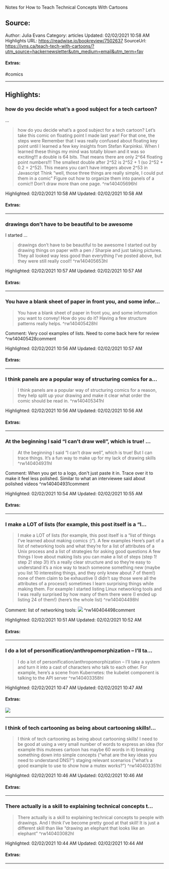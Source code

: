 Notes for How to Teach Technical Concepts With Cartoons

## Source:
Author: Julia Evans
Category: articles
Updated: 02/02/2021 10:58 AM
Highlights URL: https://readwise.io/bookreview/7502637
SourceUrl: https://jvns.ca/teach-tech-with-cartoons/?utm_source=hackernewsletter&utm_medium=email&utm_term=fav


#### Extras:
#comics 



 
-----
 ## Highlights:

### how do you decide what’s a good subject for a tech cartoon?
...
>how do you decide what’s a good subject for a tech cartoon?
Let’s take this comic on floating point I made last year! For that one, the steps were
>Remember that I was really confused about floating key point until I learned a few key insights from Stefan Karpinksi. When I learned these things my mind was totally blown and it was so exciting!!!
a double is 64 bits. That means there are only 2^64 floating point numbers!!!
The smallest double after 2^52 is 2^52 + 1 (so 2^52 + 0.2 = 2^52).
This means you can’t have integers above 2^53 in Javascript
Think “well, those three things are really simple, I could put them in a comic”
Figure out how to organize them into panels of a comic!!
Don’t draw more than one page. ^rw140405696hl


Highlighted: 02/02/2021 10:58 AM
Updated: 02/02/2021 10:58 AM


#### Extras:





------

### drawings don’t have to be beautiful to be awesome
I started ...
>drawings don’t have to be beautiful to be awesome
I started out by drawing things on paper with a pen / Sharpie and just taking pictures. They all looked way less good than everything I’ve posted above, but they were still really cool!! ^rw140405653hl


Highlighted: 02/02/2021 10:57 AM
Updated: 02/02/2021 10:57 AM


#### Extras:





------

### You have a blank sheet of paper in front you, and some infor...
>You have a blank sheet of paper in front you, and some information you want to convey! How do you do it? Having a few structure patterns really helps. ^rw140405428hl

Comment: Very cool examples of lists. Need to come back here for review ^rw140405428comment

Highlighted: 02/02/2021 10:56 AM
Updated: 02/02/2021 10:57 AM


#### Extras:





------

### I think panels are a popular way of structuring comics for a...
>I think panels are a popular way of structuring comics for a reason, they help split up your drawing and make it clear what order the comic should be read in. ^rw140405341hl


Highlighted: 02/02/2021 10:56 AM
Updated: 02/02/2021 10:56 AM


#### Extras:





------

### At the beginning I said “I can’t draw well”, which is true! ...
>At the beginning I said “I can’t draw well”, which is true! But I can trace things. It’s a fun way to make up for my lack of drawing skills ^rw140404931hl

Comment: When you get to a logo, don't just paste it in. Trace over it to make it feel less polished. Similar to what an interviewee said about polished videos ^rw140404931comment

Highlighted: 02/02/2021 10:54 AM
Updated: 02/02/2021 10:55 AM


#### Extras:





------

### I make a LOT of lists (for example, this post itself is a “l...
>I make a LOT of lists (for example, this post itself is a “list of things I’ve learned about making comics :)“). A few examples
>Here’s part of a list of networking tools and what they’re for
>a list of attributes of a Unix process
>and a list of strategies for asking good questions
>A few things I love about making lists
>you can make a list of steps (step 1! step 2! step 3!)
it’s a really clear structure and so they’re easy to understand
it’s a nice way to teach someone something new (maybe you list 10 interesting things, and they only knew about 7 of them!)
none of them claim to be exhaustive (I didn’t say those were all the attributes of a process!)
sometimes I learn surprising things while making them. For example I started listing Linux networking tools and I was really surprised by how many of them there were (I ended up listing 24 of them!) (here’s the whole list) ^rw140404498hl

Comment: list of networking tools: ![](https://jvns.ca/images/illustrations/list1.png) ^rw140404498comment

Highlighted: 02/02/2021 10:51 AM
Updated: 02/02/2021 10:52 AM


#### Extras:





------

### I do a lot of personification/anthropomorphization – I’ll ta...
>I do a lot of personification/anthropomorphization – I’ll take a system and turn it into a cast of characters who talk to each other. For example, here’s a scene from Kubernetes: the kubelet component is talking to the API server ^rw140403358hl


Highlighted: 02/02/2021 10:47 AM
Updated: 02/02/2021 10:47 AM


#### Extras:
![](https://jvns.ca/images/illustrations/personify1.png)




------

### I think of tech cartooning as being about cartooning skills!...
>I think of tech cartooning as being about cartooning skills! I need to be good at
>using a very small number of words to express an idea (for example this mutexes cartoon has maybe 60 words in it)
breaking something down into simple concepts (“what are the key ideas you need to understand DNS?”)
staging relevant scenarios (“what’s a good example to use to show how a mutex works?”) ^rw140403351hl


Highlighted: 02/02/2021 10:46 AM
Updated: 02/02/2021 10:46 AM


#### Extras:





------

### There actually is a skill to explaining technical concepts t...
>There actually is a skill to explaining technical concepts to people with drawings. And I think I’ve become pretty good at that skill! It is just a different skill than like “drawing an elephant that looks like an elephant” ^rw140403082hl


Highlighted: 02/02/2021 10:44 AM
Updated: 02/02/2021 10:44 AM


#### Extras:





------

